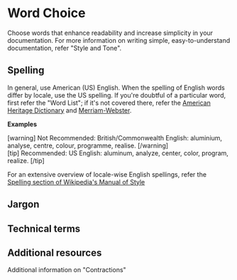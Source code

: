 # Word Choice

Choose words that enhance readability and increase simplicity in your documentation.
For more information on writing simple, easy-to-understand documentation, refer "Style and Tone".

## Spelling

In general, use American (US) English. When the spelling of English words differ by locale, use the US spelling.
If you're doubtful of a particular word, first refer the "Word List"; if it's not covered there, refer the [American Heritage Dictionary](https://ahdictionary.com/) and [Merriam-Webster](https://www.merriam-webster.com/).

**Examples**

[warning] Not Recommended: British/Commonwealth English: aluminium, analyse, centre, colour, programme, realise. [/warning]  
[tip] Recommended: US English: aluminum, analyze, center, color, program, realize. [/tip]

For an extensive overview of locale-wise English spellings, refer the [Spelling section of Wikipedia's Manual of Style](https://en.wikipedia.org/wiki/Wikipedia:Manual_of_Style/Spelling)

## Jargon

## Technical terms




## Additional resources

Additional information on "Contractions"
